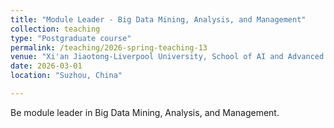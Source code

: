 ```yaml
---
title: "Module Leader - Big Data Mining, Analysis, and Management"
collection: teaching
type: "Postgraduate course"
permalink: /teaching/2026-spring-teaching-13
venue: "Xi'an Jiaotong-Liverpool University, School of AI and Advanced Computing"
date: 2026-03-01
location: "Suzhou, China"

---
```


Be module leader in Big Data Mining, Analysis, and Management.

